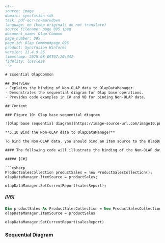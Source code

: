 ```html
<!-- 
source: image
domain: syncfusion-sdk
task: pdf-ocr-to-markdown
language: en (keep original; do not translate)
source_filename: page_095.jpeg
document_name: Olap Common
page_number: 095
page_id: Olap Common#page_095
product: Syncfusion Winforms
version: 11.4.0.26
timestamp: 2025-08-09T07:20:34Z
fidelity: lossless
-->

# Essential OlapCommon

## Overview
- Explains the binding of Non-OLAP data to OlapDataManager.
- Demonstrates the sequential diagram for Olap base operations.
- Provides code examples in C# and VB for binding Non-OLAP data.

## Content

### Figure 10: Olap base sequential diagram

![Olap base sequential diagram](https://image-source-url.com/image10.png)

**5.10 Bind the Non-OLAP data to OlapDataManager**

To bind the Non-OLAP data, you should bind an item source to the OlapDataManager's item source property and give the Non-OLAP data report to process the given item source. The item source can be an Enumerable collection or an ITyped List.

#### The following code will illustrate the binding of the Non-OLAP data. Here we have used a sample Enumerable collection “ProductSalesCollection” and a sample Olap report “salesReport”:

##### [C#]

```csharp
ProductSalesCollection productSales = new ProductSalesCollection();
olapDataManager.ItemSource = productSales;

olapDataManager.SetCurrentReport(salesReport);
```

##### [VB]

```vb
Dim productSales As ProductSalesCollection = New ProductSalesCollection()
olapDataManager.ItemSource = productSales

olapDataManager.SetCurrentReport(salesReport)
```

### Sequential Diagram
<!-- tags: [OlapDataManager, Non-OLAP data, binding, Olap report, C#, VB, Enumerable collection] keywords: [OlapDataManager, Non-OLAP data, binding, Olap report, code examples, Enumerable collection, ITyped List] -->
```